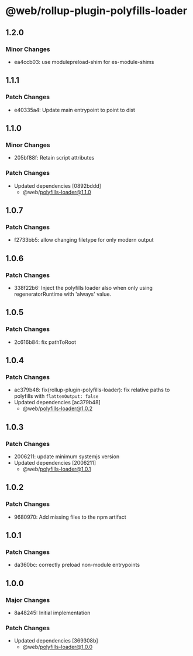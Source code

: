 # @web/rollup-plugin-polyfills-loader

## 1.2.0

### Minor Changes

- ea4ccb03: use modulepreload-shim for es-module-shims

## 1.1.1

### Patch Changes

- e40335a4: Update main entrypoint to point to dist

## 1.1.0

### Minor Changes

- 205bf88f: Retain script attributes

### Patch Changes

- Updated dependencies [0892bddd]
  - @web/polyfills-loader@1.1.0

## 1.0.7

### Patch Changes

- f2733bb5: allow changing filetype for only modern output

## 1.0.6

### Patch Changes

- 338f22b6: Inject the polyfills loader also when only using regeneratorRuntime with 'always' value.

## 1.0.5

### Patch Changes

- 2c616b84: fix pathToRoot

## 1.0.4

### Patch Changes

- ac379b48: fix(rollup-plugin-polyfills-loader): fix relative paths to polyfills with `flattenOutput: false`
- Updated dependencies [ac379b48]
  - @web/polyfills-loader@1.0.2

## 1.0.3

### Patch Changes

- 2006211: update minimum systemjs version
- Updated dependencies [2006211]
  - @web/polyfills-loader@1.0.1

## 1.0.2

### Patch Changes

- 9680970: Add missing files to the npm artifact

## 1.0.1

### Patch Changes

- da360bc: correctly preload non-module entrypoints

## 1.0.0

### Major Changes

- 8a48245: Initial implementation

### Patch Changes

- Updated dependencies [369308b]
  - @web/polyfills-loader@1.0.0
